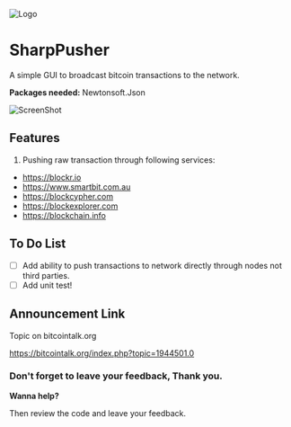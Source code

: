 ![Logo](https://i.imgur.com/QIFJIvc.png)
# SharpPusher
A simple GUI to broadcast bitcoin transactions to the network.

**Packages needed:** Newtonsoft.Json

![ScreenShot](https://i.imgur.com/8LCL1gZ.jpg)


## Features

1. Pushing raw transaction through following services:
* https://blockr.io
* https://www.smartbit.com.au
* https://blockcypher.com
* https://blockexplorer.com
* https://blockchain.info

## To Do List

- [ ] Add ability to push transactions to network directly through nodes not third parties.
- [ ] Add unit test!

## Announcement Link
Topic on bitcointalk.org

https://bitcointalk.org/index.php?topic=1944501.0

### Don't forget to leave your feedback, Thank you.
**Wanna help?** 

Then review the code and leave your feedback.
